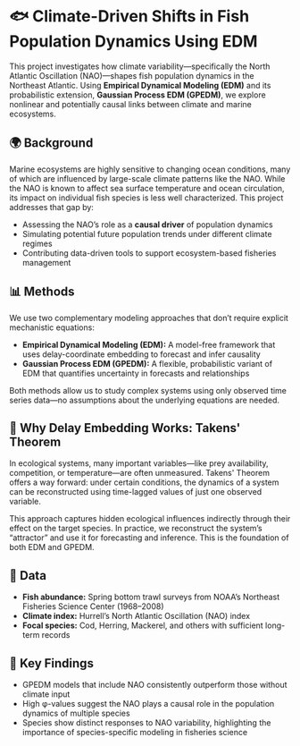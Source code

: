# 🐟 Climate-Driven Shifts in Fish Population Dynamics Using EDM

This project investigates how climate variability—specifically the North Atlantic Oscillation (NAO)—shapes fish population dynamics in the Northeast Atlantic. Using **Empirical Dynamical Modeling (EDM)** and its probabilistic extension, **Gaussian Process EDM (GPEDM)**, we explore nonlinear and potentially causal links between climate and marine ecosystems.

## 🌍 Background

Marine ecosystems are highly sensitive to changing ocean conditions, many of which are influenced by large-scale climate patterns like the NAO. While the NAO is known to affect sea surface temperature and ocean circulation, its impact on individual fish species is less well characterized. This project addresses that gap by:

- Assessing the NAO’s role as a **causal driver** of population dynamics
- Simulating potential future population trends under different climate regimes
- Contributing data-driven tools to support ecosystem-based fisheries management

## 📊 Methods

We use two complementary modeling approaches that don’t require explicit mechanistic equations:

- **Empirical Dynamical Modeling (EDM):** A model-free framework that uses delay-coordinate embedding to forecast and infer causality
- **Gaussian Process EDM (GPEDM):** A flexible, probabilistic variant of EDM that quantifies uncertainty in forecasts and relationships

Both methods allow us to study complex systems using only observed time series data—no assumptions about the underlying equations are needed.

## 🔁 Why Delay Embedding Works: Takens' Theorem

In ecological systems, many important variables—like prey availability, competition, or temperature—are often unmeasured. Takens' Theorem offers a way forward: under certain conditions, the dynamics of a system can be reconstructed using time-lagged values of just one observed variable.


This approach captures hidden ecological influences indirectly through their effect on the target species. In practice, we reconstruct the system’s “attractor” and use it for forecasting and inference. This is the foundation of both EDM and GPEDM.

## 🐠 Data

- **Fish abundance:** Spring bottom trawl surveys from NOAA’s Northeast Fisheries Science Center (1968–2008)
- **Climate index:** Hurrell’s North Atlantic Oscillation (NAO) index
- **Focal species:** Cod, Herring, Mackerel, and others with sufficient long-term records

## 🔬 Key Findings

- GPEDM models that include NAO consistently outperform those without climate input
- High φ-values suggest the NAO plays a causal role in the population dynamics of multiple species
- Species show distinct responses to NAO variability, highlighting the importance of species-specific modeling in fisheries science

